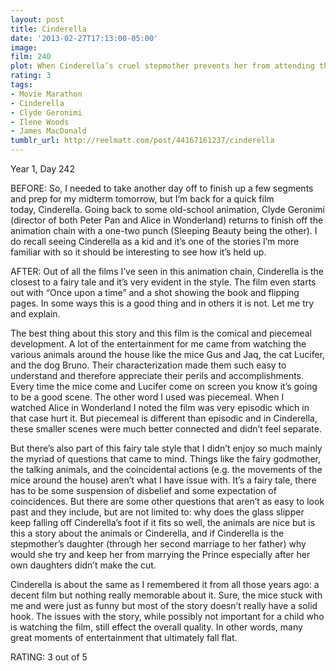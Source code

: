 ```yaml
---
layout: post
title: Cinderella
date: '2013-02-27T17:13:00-05:00'
image: 
film: 240
plot: When Cinderella’s cruel stepmother prevents her from attending the Royal Ball, she gets some unexpected help from the lovable mice Gus and Jaq, and from her Fairy Godmother.
rating: 3
tags:
- Movie Marathon
- Cinderella
- Clyde Geronimi
- Ilene Woods
- James MacDonald
tumblr_url: http://reelmatt.com/post/44167161237/cinderella
---
```


Year 1, Day 242

BEFORE: So, I needed to take another day off to finish up a few segments and prep for my midterm tomorrow, but I’m back for a quick film today, Cinderella. Going back to some old-school animation, Clyde Geronimi (director of both Peter Pan and Alice in Wonderland) returns to finish off the animation chain with a one-two punch (Sleeping Beauty being the other). I do recall seeing Cinderella as a kid and it’s one of the stories I’m more familiar with so it should be interesting to see how it’s held up.

AFTER: Out of all the films I’ve seen in this animation chain, Cinderella is the closest to a fairy tale and it’s very evident in the style. The film even starts out with “Once upon a time” and a shot showing the book and flipping pages. In some ways this is a good thing and in others it is not. Let me try and explain.

The best thing about this story and this film is the comical and piecemeal development. A lot of the entertainment for me came from watching the various animals around the house like the mice Gus and Jaq, the cat Lucifer, and the dog Bruno. Their characterization made them such easy to understand and therefore appreciate their perils and accomplishments. Every time the mice come and Lucifer come on screen you know it’s going to be a good scene. The other word I used was piecemeal. When I watched Alice in Wonderland I noted the film was very episodic which in that case hurt it. But piecemeal is different than episodic and in Cinderella, these smaller scenes were much better connected and didn’t feel separate.

But there’s also part of this fairy tale style that I didn’t enjoy so much mainly the myriad of questions that came to mind. Things like the fairy godmother, the talking animals, and the coincidental actions (e.g. the movements of the mice around the house) aren’t what I have issue with. It’s a fairy tale, there has to be some suspension of disbelief and some expectation of coincidences. But there are some other questions that aren’t as easy to look past and they include, but are not limited to: why does the glass slipper keep falling off Cinderella’s foot if it fits so well, the animals are nice but is this a story about the animals or Cinderella, and if Cinderella is the stepmother’s daughter (through her second marriage to her father) why would she try and keep her from marrying the Prince especially after her own daughters didn’t make the cut.

Cinderella is about the same as I remembered it from all those years ago: a decent film but nothing really memorable about it. Sure, the mice stuck with me and were just as funny but most of the story doesn’t really have a solid hook. The issues with the story, while possibly not important for a child who is watching the film, still effect the overall quality. In other words, many great moments of entertainment that ultimately fall flat.

RATING: 3 out of 5
